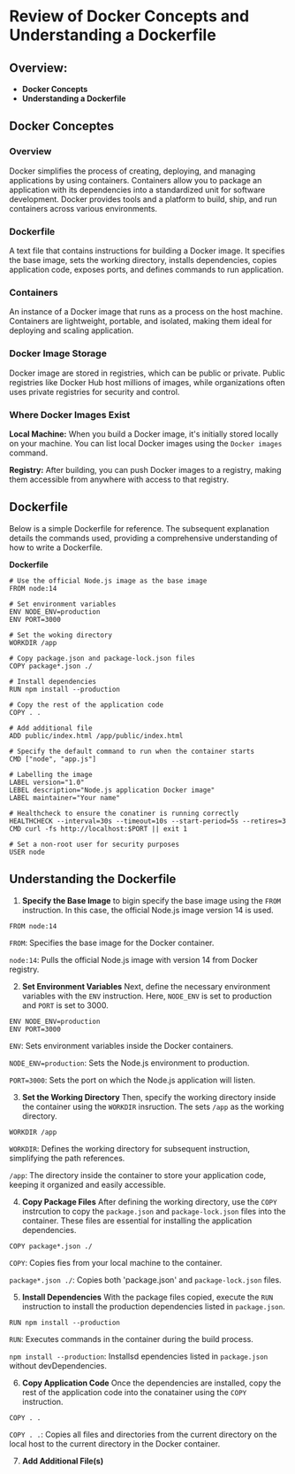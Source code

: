 # Review of Docker Concepts and Understanding a Dockerfile

## Overview:
- **Docker Concepts**
- **Understanding a Dockerfile**

## Docker Conceptes

### Overview
Docker simplifies the process of creating, deploying, and managing applications by using containers. Containers allow you to package an application with its dependencies into a standardized unit for software development. Docker provides tools and a platform to build, ship, and run containers across various environments.

### Dockerfile
A text file that contains instructions for building a Docker image. It specifies the base image, sets the working directory, installs dependencies, copies application code, exposes ports, and defines commands to run application.

### Containers
An instance of a Docker image that runs as a process on the host machine. Containers are lightweight, portable, and isolated, making them ideal for deploying and scaling application.

### Docker Image Storage
Docker image are stored in registries, which can be public or private. Public registries like Docker Hub host millions of images, while organizations often uses private registries for security and control.

### Where Docker Images Exist
**Local Machine:** When you build a Docker image, it's initially stored locally on your machine. You can list local Docker images using the `Docker images` command.

**Registry:** After building, you can push Docker images to a registry, making them accessible from anywhere with access to that registry.

## Dockerfile
Below is a simple Dockerfile for reference. The subsequent explanation details the commands used, providing a comprehensive understanding of how to write a Dockerfile.

**Dockerfile**
```docker
# Use the official Node.js image as the base image
FROM node:14
    
# Set environment variables
ENV NODE_ENV=production
ENV PORT=3000

# Set the woking directory
WORKDIR /app

# Copy package.json and package-lock.json files
COPY package*.json ./

# Install dependencies
RUN npm install --production

# Copy the rest of the application code
COPY . .

# Add additional file
ADD public/index.html /app/public/index.html

# Specify the default command to run when the container starts
CMD ["node", "app.js"]

# Labelling the image
LABEL version="1.0"
LEBEL description="Node.js application Docker image"
LABEL maintainer="Your name"

# Healthcheck to ensure the conatiner is running correctly
HEALTHCHECK --interval=30s --timeout=10s --start-period=5s --retires=3 CMD curl -fs http://localhost:$PORT || exit 1

# Set a non-root user for security purposes
USER node
```
## Understanding the Dockerfile

1. **Specify the Base Image**
to bigin specify the base image using the `FROM` instruction. In this case, the official Node.js image version 14 is used.

```docker
FROM node:14
```

`FROM`: Specifies the base image for the Docker container.

`node:14`: Pulls the official Node.js image with version 14 from Docker registry.

2. **Set Environment Variables**
Next, define the necessary environment variables with the `ENV` instruction. Here, `NODE_ENV` is set to production and `PORT` is set to 3000.

```docker
ENV NODE_ENV=production
ENV PORT=3000
```
`ENV`: Sets environment variables inside the Docker containers.

`NODE_ENV=production`: Sets the Node.js environment to production.

`PORT=3000`: Sets the port on which the Node.js application will listen.

3. **Set the Working Directory**
Then, specify the working directory inside the container using the `WORKDIR` insruction. The sets `/app` as the working directory.
```docker
WORKDIR /app
```
`WORKDIR`: Defines the working directory for subsequent instruction, simplifying the path references.

`/app`: The directory inside the container to store your application code, keeping it organized and easily accessible.

4. **Copy Package Files**
After defining the working directory, use the `COPY` instrcution to copy the `package.json` and `package-lock.json` files into the container. These files are essential for installing the application dependencies.
```docker
COPY package*.json ./
```
`COPY`: Copies fies from your local machine to the container.

`package*.json ./`: Copies both 'package.json' and `package-lock.json` files.

5. **Install Dependencies**
With the package files copied, execute the `RUN` instruction to install the production dependencies listed in `package.json`.
```docker
RUN npm install --production
```
`RUN`: Executes commands in the container during the build process.

`npm install --production`: Installsd ependencies listed in `package.json` without devDependencies.

6. **Copy Application Code**
Once the dependencies are installed, copy the rest of the application code into the conatainer using the `COPY` instruction.
```docker
COPY . .
```
`COPY . .`: Copies all files and directories from the current directory on the local host to the current directory in the Docker container.

7. **Add Additional File(s)**
